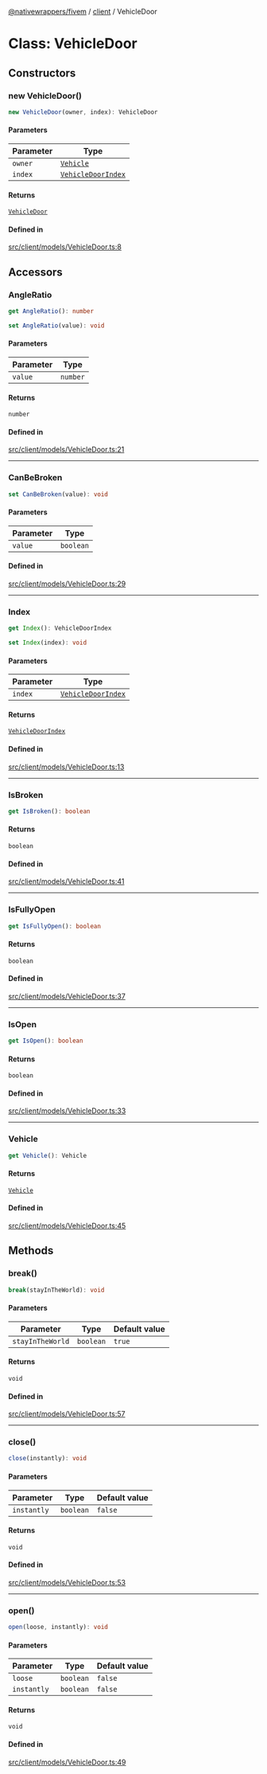 [@nativewrappers/fivem](../../README.md) / [client](../README.md) / VehicleDoor

# Class: VehicleDoor

## Constructors

### new VehicleDoor()

```ts
new VehicleDoor(owner, index): VehicleDoor
```

#### Parameters

| Parameter | Type |
| ------ | ------ |
| `owner` | [`Vehicle`](Vehicle.md) |
| `index` | [`VehicleDoorIndex`](../enumerations/VehicleDoorIndex.md) |

#### Returns

[`VehicleDoor`](VehicleDoor.md)

#### Defined in

[src/client/models/VehicleDoor.ts:8](https://github.com/nativewrappers/fivem/blob/48a3f351defb1a6508113ef71a8290d8cb1a458c/src/client/models/VehicleDoor.ts#L8)

## Accessors

### AngleRatio

```ts
get AngleRatio(): number
```

```ts
set AngleRatio(value): void
```

#### Parameters

| Parameter | Type |
| ------ | ------ |
| `value` | `number` |

#### Returns

`number`

#### Defined in

[src/client/models/VehicleDoor.ts:21](https://github.com/nativewrappers/fivem/blob/48a3f351defb1a6508113ef71a8290d8cb1a458c/src/client/models/VehicleDoor.ts#L21)

***

### CanBeBroken

```ts
set CanBeBroken(value): void
```

#### Parameters

| Parameter | Type |
| ------ | ------ |
| `value` | `boolean` |

#### Defined in

[src/client/models/VehicleDoor.ts:29](https://github.com/nativewrappers/fivem/blob/48a3f351defb1a6508113ef71a8290d8cb1a458c/src/client/models/VehicleDoor.ts#L29)

***

### Index

```ts
get Index(): VehicleDoorIndex
```

```ts
set Index(index): void
```

#### Parameters

| Parameter | Type |
| ------ | ------ |
| `index` | [`VehicleDoorIndex`](../enumerations/VehicleDoorIndex.md) |

#### Returns

[`VehicleDoorIndex`](../enumerations/VehicleDoorIndex.md)

#### Defined in

[src/client/models/VehicleDoor.ts:13](https://github.com/nativewrappers/fivem/blob/48a3f351defb1a6508113ef71a8290d8cb1a458c/src/client/models/VehicleDoor.ts#L13)

***

### IsBroken

```ts
get IsBroken(): boolean
```

#### Returns

`boolean`

#### Defined in

[src/client/models/VehicleDoor.ts:41](https://github.com/nativewrappers/fivem/blob/48a3f351defb1a6508113ef71a8290d8cb1a458c/src/client/models/VehicleDoor.ts#L41)

***

### IsFullyOpen

```ts
get IsFullyOpen(): boolean
```

#### Returns

`boolean`

#### Defined in

[src/client/models/VehicleDoor.ts:37](https://github.com/nativewrappers/fivem/blob/48a3f351defb1a6508113ef71a8290d8cb1a458c/src/client/models/VehicleDoor.ts#L37)

***

### IsOpen

```ts
get IsOpen(): boolean
```

#### Returns

`boolean`

#### Defined in

[src/client/models/VehicleDoor.ts:33](https://github.com/nativewrappers/fivem/blob/48a3f351defb1a6508113ef71a8290d8cb1a458c/src/client/models/VehicleDoor.ts#L33)

***

### Vehicle

```ts
get Vehicle(): Vehicle
```

#### Returns

[`Vehicle`](Vehicle.md)

#### Defined in

[src/client/models/VehicleDoor.ts:45](https://github.com/nativewrappers/fivem/blob/48a3f351defb1a6508113ef71a8290d8cb1a458c/src/client/models/VehicleDoor.ts#L45)

## Methods

### break()

```ts
break(stayInTheWorld): void
```

#### Parameters

| Parameter | Type | Default value |
| ------ | ------ | ------ |
| `stayInTheWorld` | `boolean` | `true` |

#### Returns

`void`

#### Defined in

[src/client/models/VehicleDoor.ts:57](https://github.com/nativewrappers/fivem/blob/48a3f351defb1a6508113ef71a8290d8cb1a458c/src/client/models/VehicleDoor.ts#L57)

***

### close()

```ts
close(instantly): void
```

#### Parameters

| Parameter | Type | Default value |
| ------ | ------ | ------ |
| `instantly` | `boolean` | `false` |

#### Returns

`void`

#### Defined in

[src/client/models/VehicleDoor.ts:53](https://github.com/nativewrappers/fivem/blob/48a3f351defb1a6508113ef71a8290d8cb1a458c/src/client/models/VehicleDoor.ts#L53)

***

### open()

```ts
open(loose, instantly): void
```

#### Parameters

| Parameter | Type | Default value |
| ------ | ------ | ------ |
| `loose` | `boolean` | `false` |
| `instantly` | `boolean` | `false` |

#### Returns

`void`

#### Defined in

[src/client/models/VehicleDoor.ts:49](https://github.com/nativewrappers/fivem/blob/48a3f351defb1a6508113ef71a8290d8cb1a458c/src/client/models/VehicleDoor.ts#L49)
